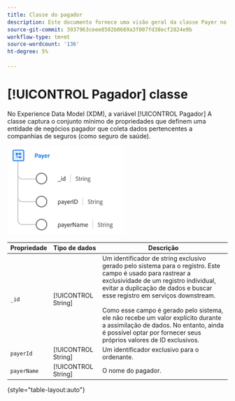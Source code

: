 ```yaml
---
title: Classe do pagador
description: Este documento fornece uma visão geral da classe Payer no Experience Data Model (XDM).
source-git-commit: 3937963ceee8502b0669a3f007fd38ecf2824e9b
workflow-type: tm+mt
source-wordcount: '136'
ht-degree: 5%

---
```


# [!UICONTROL Pagador] classe

No Experience Data Model (XDM), a variável [!UICONTROL Pagador] A classe captura o conjunto mínimo de propriedades que definem uma entidade de negócios pagador que coleta dados pertencentes a companhias de seguros (como seguro de saúde).

![Estrutura de classes](../images/classes/payer.png)

| Propriedade | Tipo de dados | Descrição |
| --- | --- | --- |
| `_id` | [!UICONTROL String] | Um identificador de string exclusivo gerado pelo sistema para o registro. Este campo é usado para rastrear a exclusividade de um registro individual, evitar a duplicação de dados e buscar esse registro em serviços downstream.<br><br>Como esse campo é gerado pelo sistema, ele não recebe um valor explícito durante a assimilação de dados. No entanto, ainda é possível optar por fornecer seus próprios valores de ID exclusivos. |
| `payerId` | [!UICONTROL String] | Um identificador exclusivo para o ordenante. |
| `payerName` | [!UICONTROL String] | O nome do pagador. |

{style=&quot;table-layout:auto&quot;}
